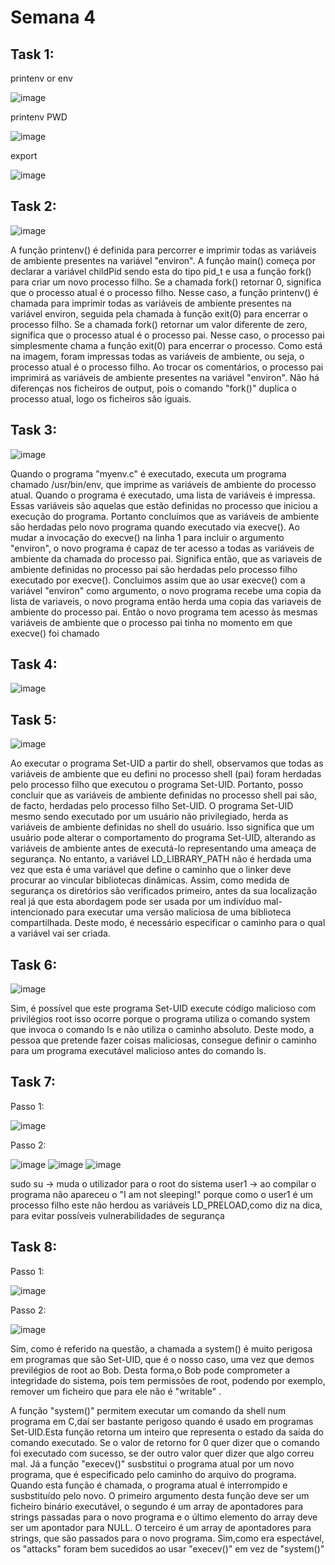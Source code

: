 
# Semana 4

## Task 1:

printenv or env

![image](https://user-images.githubusercontent.com/124071367/226069849-53f7e94d-e1c3-4cd7-a3c5-91ca0b2202b9.png)

printenv PWD

![image](https://user-images.githubusercontent.com/124071367/226070061-0d28b74c-ad7c-4367-9389-2265112f6b67.png)

export

![image](https://user-images.githubusercontent.com/124071367/226070110-396e96ed-383d-4734-8960-244b797d3b95.png)

## Task 2:

![image](https://user-images.githubusercontent.com/124071367/226070746-99ffaa22-95bd-4104-bb85-fec1678e0f43.png)

A função printenv() é definida para percorrer e imprimir todas as variáveis de ambiente presentes na variável "environ". A função main() começa por declarar a variável childPid sendo esta do tipo pid_t e usa a função fork() para criar um novo processo filho.
Se a chamada fork() retornar 0, significa que o processo atual é o processo filho. Nesse caso, a função printenv() é chamada para imprimir todas as variáveis de ambiente presentes na variável environ, seguida pela chamada à função exit(0) para encerrar o processo filho.
Se a chamada fork() retornar um valor diferente de zero, significa que o processo atual é o processo pai. Nesse caso, o processo pai simplesmente chama a função exit(0) para encerrar o processo.
Como está na imagem, foram impressas todas as variáveis de ambiente, ou seja, o processo atual é o processo filho.
Ao trocar os comentários, o processo pai imprimirá as variáveis de ambiente presentes na variável "environ".
Não há diferenças nos ficheiros de output, pois o comando "fork()" duplica o processo atual, logo os ficheiros são iguais.

## Task 3:

![image](https://user-images.githubusercontent.com/124071367/226070474-11310419-48e8-4fb9-b68e-6516fe8c081e.png)

Quando o programa "myenv.c" é executado, executa um programa chamado /usr/bin/env, que imprime as variáveis de ambiente do processo atual. Quando o programa é executado, uma lista de variáveis  é impressa. Essas variáveis  são aquelas que estão definidas no processo que iniciou a execução do programa. Portanto concluímos que as variáveis de ambiente são herdadas pelo novo programa quando executado via execve().
Ao mudar a invocação do execve() na linha 1 para incluir o argumento "environ", o novo programa é capaz de ter acesso a todas as variáveis de ambiente da chamada do processo pai. Significa então, que as variaveis de ambiente definidas no processo pai são herdadas pelo processo filho executado por execve(). Concluimos assim que ao usar execve() com a variável "environ" como argumento, o novo programa recebe uma copia da lista de variaveis, o novo programa então herda uma copia das variaveis de ambiente do processo pai. Então o novo programa tem acesso às mesmas variáveis de ambiente que o processo pai tinha no momento em que execve() foi chamado

## Task 4:

![image](https://user-images.githubusercontent.com/124071367/226070634-847e57cb-4bf1-4b69-95b6-16387dce2d65.png)

## Task 5:

![image](https://user-images.githubusercontent.com/124071367/226071482-e913ff38-8be9-47ef-b589-66f91b579dca.png)

Ao executar o programa Set-UID a partir do shell, observamos que todas as variáveis de ambiente que eu defini no processo shell (pai) foram herdadas pelo processo filho que executou o programa Set-UID. Portanto, posso concluir que as variáveis de ambiente definidas no processo shell pai são, de facto, herdadas pelo processo filho Set-UID. O programa Set-UID mesmo sendo executado por um usuário não privilegiado, herda as variáveis de ambiente definidas no shell do usuário. Isso significa que um usuário pode alterar o comportamento do programa Set-UID, alterando as variáveis de ambiente antes de executá-lo representando uma ameaça de segurança. No entanto, a variável LD_LIBRARY_PATH não é herdada uma vez que esta é uma variável que define o caminho que o linker deve procurar ao vincular bibliotecas dinâmicas. Assim, como medida de segurança os diretórios são verificados primeiro, antes da sua localização real já que esta abordagem pode ser usada por um indivíduo mal-intencionado para executar uma versão maliciosa de uma biblioteca compartilhada. Deste modo, é necessário especificar o caminho para o qual a variável vai ser criada.

## Task 6:

![image](https://user-images.githubusercontent.com/124071367/226071027-27c93fb0-bcee-4377-8cab-afa029a67ac2.png)

Sim, é possível que este programa Set-UID execute código malicioso com privilégios root isso ocorre porque o programa utiliza o comando system que invoca o comando ls e não utiliza o caminho absoluto. Deste modo, a pessoa que pretende fazer coisas maliciosas, consegue definir o caminho para um programa executável malicioso antes do comando ls.

## Task 7:

Passo 1:

![image](https://user-images.githubusercontent.com/124071367/226071913-5700aa34-1c53-4594-8a5f-d17c85b66036.png)

Passo 2:

![image](https://user-images.githubusercontent.com/124071367/226072051-bbe046b6-1831-40db-91ce-c72a256cafcd.png)
![image](https://user-images.githubusercontent.com/124071367/226072094-42893025-a51e-4e72-b30d-f1671cc344ff.png)
![image](https://user-images.githubusercontent.com/124071367/226072114-0bb8aa4f-7b97-4628-a1d5-da9a53dbb3be.png)

sudo su ->  muda o utilizador para o root do sistema
user1 -> ao compilar o programa não apareceu o "I am not sleeping!" porque como o user1 é um processo filho este não herdou as variáveis LD_PRELOAD,como diz na dica, para evitar possíveis vulnerabilidades de segurança

## Task 8:

Passo 1:

![image](https://user-images.githubusercontent.com/124071367/226072446-e877d1e8-3758-4d92-b1dc-1a7ad03e523e.png)

Passo 2:

![image](https://user-images.githubusercontent.com/124071367/226072456-9d8ff0e4-2df9-4ddc-b96c-bf95df147dd4.png)

Sim, como é referido na questão, a chamada a system() é muito perigosa em programas que são Set-UID, que é o nosso caso, uma vez que demos previlégios de root ao Bob. Desta forma,o Bob pode comprometer a integridade do sistema, pois tem permissões de root, podendo por exemplo, remover um ficheiro que para ele não é "writable" .

A função "system()" permitem executar um comando da shell num programa em C,daí ser bastante perigoso quando é usado em programas Set-UID.Esta função retorna um inteiro que representa o estado da saída do comando executado. Se o valor de retorno for 0 quer dizer que o comando foi executado com sucesso, se der outro valor quer dizer que algo correu mal. Já a função "execev()" susbstitui o programa atual por um novo programa, que é especificado pelo caminho do arquivo do programa. Quando esta função é chamada, o programa atual é interrompido e susbstituído pelo novo. O primeiro argumento desta função deve ser um ficheiro binário executável, o segundo é um array de apontadores para strings passadas para o novo programa e o último elemento do array deve ser um apontador para NULL. O terceiro é um array de apontadores para strings, que são passados para o novo programa. Sim,como era espectável, os "attacks" foram bem sucedidos ao usar "execev()" em vez de "system()"

